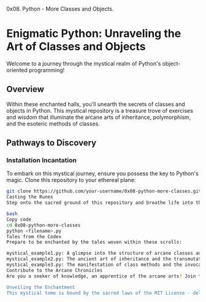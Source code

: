 0x08. Python - More Classes and Objects.

# Enigmatic Python: Unraveling the Art of Classes and Objects

Welcome to a journey through the mystical realm of Python's object-oriented programming!

## Overview

Within these enchanted halls, you'll unearth the secrets of classes and objects in Python. This mystical repository is a treasure trove of exercises and wisdom that illuminate the arcane arts of inheritance, polymorphism, and the esoteric methods of classes.

## Pathways to Discovery

### Installation Incantation

To embark on this mystical journey, ensure you possess the key to Python's magic. Clone this repository to your ethereal plane:

```bash
git clone https://github.com/your-username/0x08-python-more-classes.git
Casting the Runes
Step onto the sacred ground of this repository and breathe life into the code:

bash
Copy code
cd 0x08-python-more-classes
python <filename>.py
Tales from the Codex
Prepare to be enchanted by the tales woven within these scrolls:

mystical_example1.py: A glimpse into the structure of arcane classes and the summoning of objects.
mystical_example2.py: The ancient art of inheritance and the transmutation of methods.
mystical_example3.py: The manifestation of class methods and the invocation of static methods.
Contribute to the Arcane Chronicles
Are you a seeker of knowledge, an apprentice of the arcane arts? Join the quest and expand our repository's grimoire. Whisper your insights or reveal hidden truths by summoning a pull request or unleashing an issue in the Chamber of Challenges.

Unveiling the Enchantment
This mystical tome is bound by the sacred laws of the MIT License - delve into the depths of the LICENSE parchment for revelations.
